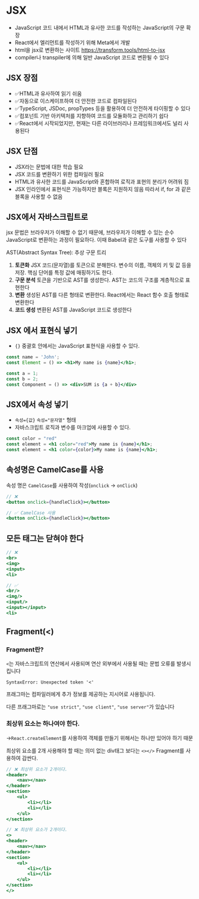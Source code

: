 # JSX

* JavaScript 코드 내에서 HTML과 유사한 코드를 작성하는 JavaScript의 구문 확장
* React에서 엘리먼트를 작성하기 위해 Meta에서 개발
* html을 jsx로 변환하는 사이트 https://transform.tools/html-to-jsx
* compiler나 transpiler에 의해 일반 JavaScript 코드로 변환될 수 있다

## JSX 장점

* ✅HTML과 유사하여 읽기 쉬움
* ✅자동으로 이스케이프하여 더 안전한 코드로 컴파일된다
* ✅TypeScript, JSDoc, propTypes 등을 활용하여 더 안전하게 타이핑할 수 있다
* ✅컴포넌트 기반 아키텍처를 지향하여 코드를 모듈화하고 관리하기 쉽다
* ✅React에서 시작되었지만, 현재는 다른 라이브러리나 프레임워크에서도 널리 사용된다

## JSX 단점

- JSX라는 문법에 대한 학습 필요
- JSX 코드를 변환하기 위한 컴파일러 필요
- HTML과 유사한 코드를 JavaScript와 혼합하여 로직과 표현의 분리가 어려워 짐
- JSX 인라인에서 표현식은 가능하지만 블록은 지원하지 않음 따라서 if, for 과 같은 블록을 사용할 수 없음



## JSX에서 자바스크립트로

jsx 문법은 브라우저가 이해할 수 없기 때문에, 브라우저가 이해할 수 있는 순수 JavaScript로 변환하는 과정이 필요하다. 이때 Babel과 같은 도구를 사용할 수 있다

AST(Abstract Syntax Tree): 추상 구문 트리

1. **토큰화**
   JSX 코드(문자열)를 토큰으로 분해한다. 변수의 이름, 객체의 키 및 값 등을 저장. 핵심 단어를 특정 값에 매핑하기도 한다.
2. **구문  분석**
   토큰을 기반으로 AST를 생성한다. AST는 코드의 구조를 계층적으로 표현한다
3. **변환**
   생성된 AST를 다른 형태로 변환한다. React에서는 React 함수 호출 형태로 변환한다
4. **코드 생성**
   변환된 AST를 JavaScript 코드로 생성한다



## JSX 에서 표현식 넣기

* `{}` 중괄호 안에서는 JavaScript 표현식을 사용할 수 있다.

```jsx
const name = 'John';
const Element = () => <h1>My name is {name}</h1>;
```

```jsx
const a = 1;
const b = 2;
const Component = () => <div>SUM is {a + b}</div>
```



## JSX에서 속성 넣기

* `속성={값}` `속성="문자열"` 형태
* 자바스크립트 로직과 변수를 마크업에 사용할 수 있다.

```jsx
const color = "red"
const element = <h1 color="red">My name is {name}</h1>;
const element = <h1 color={color}>My name is {name}</h1>;
```



## 속성명은 CamelCase를 사용

속성 명은 `CamelCase`를 사용하여 작성(`onclick` -> `onClick`)

```jsx
// ❌
<button onclick={handleClick}></button>
```

```jsx
// ✅ CamelCase 사용
<button onClick={handleClick}></button>
```



## 모든 태그는 닫혀야 한다

```jsx
// ❌
<br>
<img>
<input>
<li>
```

```jsx
// ✅
<br/>
<img/>
<input/>
<input></input>
<li>
```



## Fragment(<)

### Fragment란?

`<`는 자바스크립트의 연산에서 사용되며 연산 외부에서 사용될 때는 문법 오류를 발생시킵니다

```
SyntaxError: Unexpected token '<'
```

프래그마는 컴파일러에게 추가 정보를 제공하는 지시어로 사용됩니다. 

다른 프래그마로는 `"use strict"`, `"use client"`, `"use server"`가 있습니다



### **최상위 요소는 하나여야 한다.** 

->`React.createElement`를 사용하여 객체를 만들기 위해서는 하나만 있어야 하기 때문

최상위 요소를 2개 사용해야 할 때는 의미 없는 div태그 보다는 `<></>` Fragment를 사용하여 감싼다. 

```jsx
// ❌ 최상위 요소가 2개이다.
<header>
    <nav></nav>
</header>
<section>
    <ul>
	    <li></li>
    	<li></li>
    </ul>
</section>
```

```jsx
// ❌ 최상위 요소가 2개이다.
<>
<header>
    <nav></nav>
</header>
<section>
    <ul>
	    <li></li>
    	<li></li>
    </ul>
</section>
</>
```

